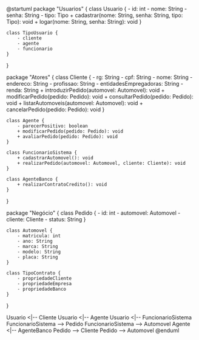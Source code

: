 @startuml
package "Usuarios" {
    class Usuario {
        - id: int
        - nome: String
        - senha: String
        - tipo: Tipo
        + cadastrar(nome: String, senha: String, tipo: Tipo): void
        + logar(nome: String, senha: String): void
    }

    class TipoUsuario {
        - cliente
        - agente
        - funcionario
    }
}

package "Atores" {
    class Cliente {
        - rg: String
        - cpf: String
        - nome: String
        - endereco: String
        - profissao: String
        - entidadesEmpregadoras: String
        - renda: String
        + introduzirPedido(automovel: Automovel): void
        + modificarPedido(pedido: Pedido): void
        + consultarPedido(pedido: Pedido): void
        + listarAutomoveis(automovel: Automovel): void
        + cancelarPedido(pedido: Pedido): void
    }

    class Agente {
        - parecerPositivo: boolean
        + modificarPedido(pedido: Pedido): void
        + avaliarPedido(pedido: Pedido): void
    }

    class FuncionarioSistema {
        + cadastrarAutomovel(): void
        + realizarPedido(automovel: Automovel, cliente: Cliente): void
    }

    class AgenteBanco {
        + realizarContratoCredito(): void
    }
}

package "Negócio" {
    class Pedido {
        - id: int
        - automovel: Automovel
        - cliente: Cliente
        - status: String
    }

    class Automovel {
        - matricula: int
        - ano: String
        - marca: String
        - modelo: String
        - placa: String
    }

    class TipoContrato {
        - propriedadeCliente
        - propriedadeEmpresa
        - propriedadeBanco
    }
}

Usuario <|-- Cliente
Usuario <|-- Agente
Usuario <|-- FuncionarioSistema
FuncionarioSistema --> Pedido
FuncionarioSistema --> Automovel
Agente <|-- AgenteBanco
Pedido --> Cliente
Pedido --> Automovel
@enduml
